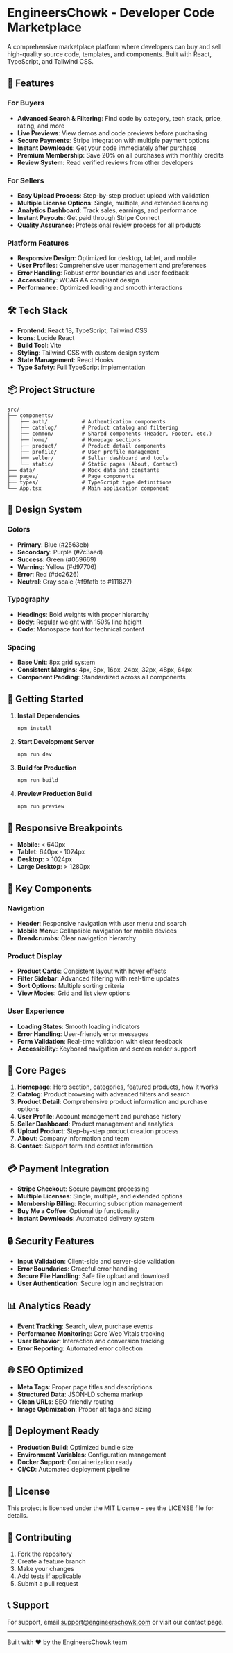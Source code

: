 # EngineersChowk - Developer Code Marketplace

A comprehensive marketplace platform where developers can buy and sell high-quality source code, templates, and components. Built with React, TypeScript, and Tailwind CSS.

## 🚀 Features

### For Buyers
- **Advanced Search & Filtering**: Find code by category, tech stack, price, rating, and more
- **Live Previews**: View demos and code previews before purchasing
- **Secure Payments**: Stripe integration with multiple payment options
- **Instant Downloads**: Get your code immediately after purchase
- **Premium Membership**: Save 20% on all purchases with monthly credits
- **Review System**: Read verified reviews from other developers

### For Sellers
- **Easy Upload Process**: Step-by-step product upload with validation
- **Multiple License Options**: Single, multiple, and extended licensing
- **Analytics Dashboard**: Track sales, earnings, and performance
- **Instant Payouts**: Get paid through Stripe Connect
- **Quality Assurance**: Professional review process for all products

### Platform Features
- **Responsive Design**: Optimized for desktop, tablet, and mobile
- **User Profiles**: Comprehensive user management and preferences
- **Error Handling**: Robust error boundaries and user feedback
- **Accessibility**: WCAG AA compliant design
- **Performance**: Optimized loading and smooth interactions

## 🛠️ Tech Stack

- **Frontend**: React 18, TypeScript, Tailwind CSS
- **Icons**: Lucide React
- **Build Tool**: Vite
- **Styling**: Tailwind CSS with custom design system
- **State Management**: React Hooks
- **Type Safety**: Full TypeScript implementation

## 📦 Project Structure

```
src/
├── components/
│   ├── auth/           # Authentication components
│   ├── catalog/        # Product catalog and filtering
│   ├── common/         # Shared components (Header, Footer, etc.)
│   ├── home/           # Homepage sections
│   ├── product/        # Product detail components
│   ├── profile/        # User profile management
│   ├── seller/         # Seller dashboard and tools
│   └── static/         # Static pages (About, Contact)
├── data/               # Mock data and constants
├── pages/              # Page components
├── types/              # TypeScript type definitions
└── App.tsx             # Main application component
```

## 🎨 Design System

### Colors
- **Primary**: Blue (#2563eb)
- **Secondary**: Purple (#7c3aed)
- **Success**: Green (#059669)
- **Warning**: Yellow (#d97706)
- **Error**: Red (#dc2626)
- **Neutral**: Gray scale (#f9fafb to #111827)

### Typography
- **Headings**: Bold weights with proper hierarchy
- **Body**: Regular weight with 150% line height
- **Code**: Monospace font for technical content

### Spacing
- **Base Unit**: 8px grid system
- **Consistent Margins**: 4px, 8px, 16px, 24px, 32px, 48px, 64px
- **Component Padding**: Standardized across all components

## 🚀 Getting Started

1. **Install Dependencies**
   ```bash
   npm install
   ```

2. **Start Development Server**
   ```bash
   npm run dev
   ```

3. **Build for Production**
   ```bash
   npm run build
   ```

4. **Preview Production Build**
   ```bash
   npm run preview
   ```

## 📱 Responsive Breakpoints

- **Mobile**: < 640px
- **Tablet**: 640px - 1024px
- **Desktop**: > 1024px
- **Large Desktop**: > 1280px

## 🔧 Key Components

### Navigation
- **Header**: Responsive navigation with user menu and search
- **Mobile Menu**: Collapsible navigation for mobile devices
- **Breadcrumbs**: Clear navigation hierarchy

### Product Display
- **Product Cards**: Consistent layout with hover effects
- **Filter Sidebar**: Advanced filtering with real-time updates
- **Sort Options**: Multiple sorting criteria
- **View Modes**: Grid and list view options

### User Experience
- **Loading States**: Smooth loading indicators
- **Error Handling**: User-friendly error messages
- **Form Validation**: Real-time validation with clear feedback
- **Accessibility**: Keyboard navigation and screen reader support

## 🎯 Core Pages

1. **Homepage**: Hero section, categories, featured products, how it works
2. **Catalog**: Product browsing with advanced filters and search
3. **Product Detail**: Comprehensive product information and purchase options
4. **User Profile**: Account management and purchase history
5. **Seller Dashboard**: Product management and analytics
6. **Upload Product**: Step-by-step product creation process
7. **About**: Company information and team
8. **Contact**: Support form and contact information

## 💳 Payment Integration

- **Stripe Checkout**: Secure payment processing
- **Multiple Licenses**: Single, multiple, and extended options
- **Membership Billing**: Recurring subscription management
- **Buy Me a Coffee**: Optional tip functionality
- **Instant Downloads**: Automated delivery system

## 🔒 Security Features

- **Input Validation**: Client-side and server-side validation
- **Error Boundaries**: Graceful error handling
- **Secure File Handling**: Safe file upload and download
- **User Authentication**: Secure login and registration

## 📊 Analytics Ready

- **Event Tracking**: Search, view, purchase events
- **Performance Monitoring**: Core Web Vitals tracking
- **User Behavior**: Interaction and conversion tracking
- **Error Reporting**: Automated error collection

## 🌐 SEO Optimized

- **Meta Tags**: Proper page titles and descriptions
- **Structured Data**: JSON-LD schema markup
- **Clean URLs**: SEO-friendly routing
- **Image Optimization**: Proper alt tags and sizing

## 🚀 Deployment Ready

- **Production Build**: Optimized bundle size
- **Environment Variables**: Configuration management
- **Docker Support**: Containerization ready
- **CI/CD**: Automated deployment pipeline

## 📝 License

This project is licensed under the MIT License - see the LICENSE file for details.

## 🤝 Contributing

1. Fork the repository
2. Create a feature branch
3. Make your changes
4. Add tests if applicable
5. Submit a pull request

## 📞 Support

For support, email support@engineerschowk.com or visit our contact page.

---

Built with ❤️ by the EngineersChowk team